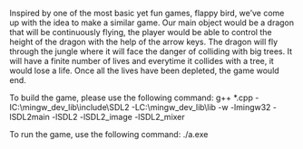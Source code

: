 Inspired by one of the most basic yet fun games, flappy bird, we’ve come up with the idea to make a similar game. Our main object would be a dragon that will be continuously flying, the player would be able to control the height of the dragon with the help of the arrow keys. The dragon will fly through the jungle where it will face the danger of colliding with big trees. It will have a finite number of lives and everytime it collides with a tree, it would lose a life. Once all the lives have been depleted, the game would end.

To build the game, please use the following command:
g++ *.cpp -IC:\mingw_dev_lib\include\SDL2 -LC:\mingw_dev_lib\lib -w -lmingw32 -lSDL2main -lSDL2 -lSDL2_image -lSDL2_mixer

To run the game, use the following command:
./a.exe
